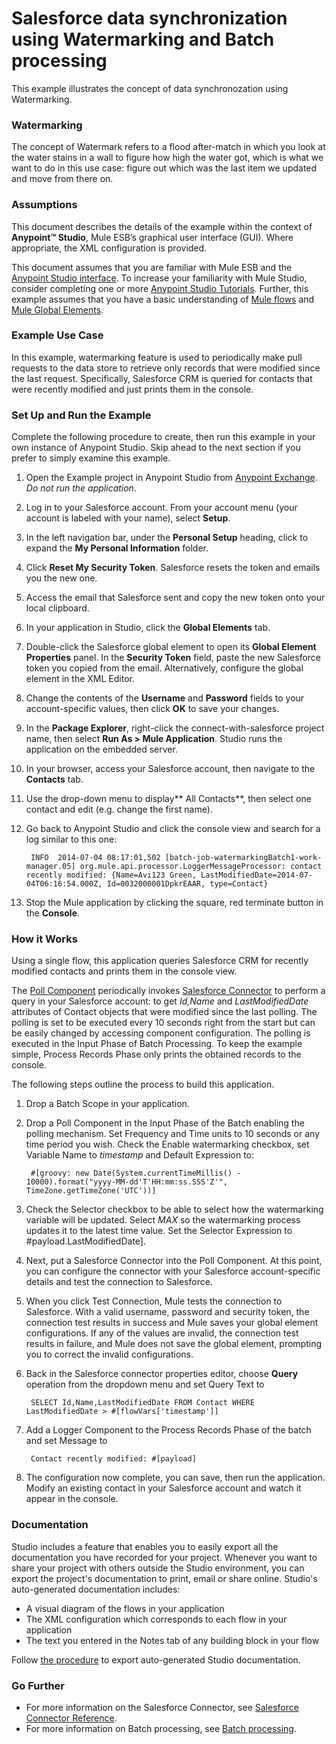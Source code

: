 # Salesforce data synchronization using Watermarking and Batch processing

This example illustrates the concept of data synchronozation using Watermarking.

### Watermarking ###

The concept of Watermark refers to a flood after-match in which you look at the water stains in a wall to figure how high the water got, which is what we want to do in this use case: figure out which was the last item we updated and move from there on. 

### Assumptions ###

This document describes the details of the example within the context of **Anypoint™ Studio**, Mule ESB’s graphical user interface (GUI). Where appropriate, the XML configuration is provided.

This document assumes that you are familiar with Mule ESB and the [Anypoint Studio interface](http://www.mulesoft.org/documentation/display/current/Anypoint+Studio+Essentials). To increase your familiarity with Mule Studio, consider completing one or more [Anypoint Studio Tutorials](http://www.mulesoft.org/documentation/display/current/Basic+Studio+Tutorial). Further, this example assumes that you have a basic understanding of [Mule flows](http://www.mulesoft.org/documentation/display/current/Mule+Application+Architecture) and [Mule Global Elements](http://www.mulesoft.org/documentation/display/current/Global+Elements).

### Example Use Case ###

In this example, watermarking feature is used to periodically make pull requests to the data store to retrieve only records that were modified since the last request. Specifically, Salesforce CRM is queried for contacts that were recently modified and just prints them in the console.

### Set Up and Run the Example ###

Complete the following procedure to create, then run this example in your own instance of Anypoint Studio. Skip ahead to the next section if you prefer to simply examine this example.

1. Open the Example project in Anypoint Studio from [Anypoint Exchange](http://www.mulesoft.org/documentation/display/current/The+Library). *Do not run the application*.
1. Log in to your Salesforce account. From your account menu (your account is labeled with your name), select **Setup**.
1. In the left navigation bar, under the **Personal Setup** heading, click to expand the **My Personal Information** folder. 
1. Click **Reset My Security Token**. Salesforce resets the token and emails you the new one.
1. Access the email that Salesforce sent and copy the new token onto your local clipboard.
1. In your application in Studio, click the **Global Elements** tab. 
1. Double-click the Salesforce global element to open its **Global Element Properties** panel. In the **Security Token** field, paste the new Salesforce token you copied from the email. Alternatively, configure the global element in the XML Editor.
1. Change the contents of the **Username** and **Password** fields to your account-specific values, then click **OK** to save your changes. 
1. In the **Package Explorer**, right-click the connect-with-salesforce project name, then select **Run As > Mule Application**. Studio runs the application on the embedded server.  
1. In your browser, access your Salesforce account, then navigate to the **Contacts** tab.
2. Use the drop-down menu to display** All Contacts**, then select one contact and edit (e.g. change the first name).
3. Go back to Anypoint Studio and click the console view and search for a log similar to this one:
 	
		INFO  2014-07-04 08:17:01,502 [batch-job-watermarkingBatch1-work-manager.05] org.mule.api.processor.LoggerMessageProcessor: contact recently modified: {Name=Avi123 Green, LastModifiedDate=2014-07-04T06:16:54.000Z, Id=0032000001DpkrEAAR, type=Contact}
1. Stop the Mule application by clicking the square, red terminate button in the **Console**.


### How it Works ###

Using a single flow, this application queries Salesforce CRM for recently modified contacts and prints them in the console view.

The [Poll Component](http://www.mulesoft.org/documentation/display/current/Poll+Reference) periodically invokes [Salesforce Connector](http://www.mulesoft.org/documentation/display/current/Salesforce+Connector+Reference) to perform a query in your Salesforce account: to get *Id,Name* and *LastModifiedDate* attributes of Contact objects that were modified since the last polling. The polling is set to be executed every 10 seconds right from the start but can be easily changed by accessing component configuration. The polling is executed in the Input Phase of Batch Processing. To keep the example simple, Process Records Phase only prints the obtained records to the console.

The following steps outline the process to build this application. 

1. Drop a Batch Scope in your application.
2. Drop a Poll Component in the Input Phase of the Batch enabling the polling mechanism. Set Frequency and Time units to 10 seconds or any time period you wish. Check the Enable watermarking checkbox, set Variable Name to *timestamp* and Default Expression to:

		#[groovy: new Date(System.currentTimeMillis() - 10000).format("yyyy-MM-dd'T'HH:mm:ss.SSS'Z'", TimeZone.getTimeZone('UTC'))]

3. Check the Selector checkbox to be able to select how the watermarking variable will be updated. Select *MAX* so the watermarking process updates it to the latest time value. Set the Selector Expression to #payload.LastModifiedDate].
4. Next, put a Salesforce Connector into the Poll Component. At this point, you can configure the connector with your Salesforce account-specific details and test the connection to Salesforce. 
3. When you click Test Connection, Mule tests the connection to Salesforce. With a valid username, password and security token, the connection test results in success and Mule saves your global element configurations. If any of the values are invalid, the connection test results in failure, and Mule does not save the global element, prompting you to correct the invalid configurations.
4. Back in the Salesforce connector properties editor, choose **Query** operation from the dropdown menu and set Query Text to
 
		SELECT Id,Name,LastModifiedDate FROM Contact WHERE LastModifiedDate > #[flowVars['timestamp']]
3. Add a Logger Component to the Process Records Phase of the batch and set Message to 
	
		Contact recently modified: #[payload]
4. The configuration now complete, you can save, then run the application. Modify an existing contact in your Salesforce account and watch it appear in the console.

### Documentation ###

Studio includes a feature that enables you to easily export all the documentation you have recorded for your project. Whenever you want to share your project with others outside the Studio environment, you can export the project's documentation to print, email or share online. Studio's auto-generated documentation includes:

- A visual diagram of the flows in your application
- The XML configuration which corresponds to each flow in your application
- The text you entered in the Notes tab of any building block in your flow

Follow [the procedure](http://www.mulesoft.org/documentation/display/current/Importing+and+Exporting+in+Studio#ImportingandExportinginStudio-ExportingStudioDocumentation) to export auto-generated Studio documentation.

### Go Further ###

- For more information on the Salesforce Connector, see [Salesforce Connector Reference](http://www.mulesoft.org/documentation/display/current/Salesforce+Connector+Reference).
- For more information on Batch processing, see [Batch processing](http://www.mulesoft.org/documentation/display/current/Batch+Processing+Reference).
